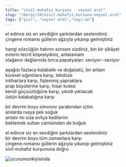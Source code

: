 ```yaml
---
title: "sivil muhafız kurşunu - veysel erol"
slug: "/dergi/10/sivil.muhafiz.kursunu-veysel.erol"
tags: ["şiir", "veysel erol","sayı:on"]
---
```


el edince siz en sevdiğim şarkılardan seslendiniz  
çingene romansı güllerin ağzıyla yıkanıp gelmiştiniz

hangi sözcüğün hatırını sorsam sizdiniz, bin bir şikâyet\
evlerin tecrit köşesiydiniz, anlatamam\
olağanın dağlarında lorca papatyaları: seviyor--seviyor

aşağısı fazlaca kalabalık ve doğaüstü, bir anlam\
küresel sığıntılara karşı, tekdüze\
intiharlara karşı, fişlenmiş yapraklara\
arap büyülerine karşı, hisar kulesi\
kendi güçsüzlüğüne karşı, yıkıldı yıkılacak\
üstün kalabalığına karşı

bir devrim boyu simonov şarabından içtim\
anılarda rusya pek soğuk\
anlatır mı size evliya kedilerim\
beklemek sultan camisinden de boğuk

el edince siz en sevdiğim şarkılardan seslendiniz\
bir devrim boyu tüm zamanlara karşı\
çingene romansı güllerin ağzıyla yıkanıp gelmiştiniz\
sivil muhafız kurşununa doğru



![ucurumunkiyisinda](/img/ucurumunkiyasinda.jpg)

